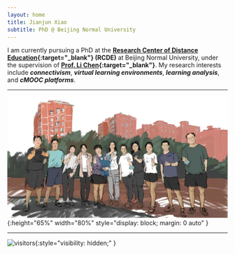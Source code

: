 ```yaml
---
layout: home
title: Jianjun Xiao
subtitle: PhD @ Beijing Normal University
---
```


I am currently pursuing a PhD at the **[Research Center of Distance Education](https://rcde.bnu.edu.cn/){:target="_blank"} (RCDE)** at Beijing Normal University, under the supervision of **[Prof. Li Chen](https://fe.bnu.edu.cn/pc/cms1info/resume/51/94){:target="_blank"}**. My research interests include **_connectivism_**, **_virtual learning environments_**, **_learning analysis_**, and **_cMOOC platforms_**.

<!-- <div id="particles-js"></div> -->
<!-- <script src="https://www.yan-holtz.com/js/particles.js"></script> -->
<!-- <script src="https://www.yan-holtz.com/js/appHome.js"></script> -->

<div class="row hide-if-small-screen" style="text-align: center; padding-top: 1%; display: none">
  <div class="col-lg-12 text-center">
    <svg width="650" height="100">
      <line x1="0" y1="50" x2="650" y2="50" style="stroke:black; stroke-width:1.5" />

      <circle cx="150" cy="50" r="10" stroke="#f8f9fa" stroke-width="6" fill="#69b3a2" />
      <text text-anchor="middle" x="150" y="80" fill="black">2018</text>
      <text font-size="13" text-anchor="middle" x="70" y="30" fill="black">Bachelor Degree</text>
      <text style="font-style: italic" font-size="13" text-anchor="middle" x="70" y="80" fill="#808080">Linyi University</text>

      <circle cx="450" cy="50" r="10" stroke="#f8f9fa" stroke-width="6" fill="#69b3a2" />
      <text text-anchor="middle" x="450" y="80" fill="black">2020</text>
      <text font-size="13" text-anchor="middle" x="300" y="30" fill="black">Software Development</text>
      <text style="font-style: italic" font-size="13" text-anchor="middle" x="300" y="80" fill="#808080">Research Center of Distance Education</text>

      <!-- <circle cx="650" cy="50" r="10" stroke="#f8f9fa" stroke-width="6" fill="#69b3a2" /> -->
      <!-- <text text-anchor="middle" x="650" y="80" fill="black">2023</text> -->
      <text font-size="13" text-anchor="middle" x="550" y="30" fill="black">Master Degree</text>
      <text style="font-style: italic" font-size="13" text-anchor="middle" x="550" y="80" fill="#808080">Beijing Normal University</text>

      <!-- <circle cx="850" cy="50" r="10" stroke="#f8f9fa" stroke-width="6" fill="#69b3a2" /> -->
      <!-- <text text-anchor="middle" x="850" y="80" fill="black">2023</text> -->
      <!-- <text font-size="13" text-anchor="middle" x="750" y="30" fill="black">PhD degree</text> -->
      <!-- <text style="font-style: italic" font-size="13" text-anchor="middle" x="750" y="80" fill="#808080">Beijing Normal University</text> -->

     <!-- <text font-size="13" text-anchor="middle" x="930" y="30" fill="black">Data - Science - Viz</text>
      <text style="font-style: italic" font-size="13" text-anchor="middle" x="930" y="80"
        fill="#808080">Freelance</text> -->

    </svg>
  </div>
</div>

<!-- <script type="text/javascript" id="clustrmaps" src="//clustrmaps.com/map_v2.js?d=AH8eVtgCfiPuvsbrYIjSemGUlWIjlwHxIamb405BrEc&cl=ffffff&w=a"></script> -->
<!-- <script type="text/javascript" id="clstr_globe" src="//clustrmaps.com/globe.js?d=AH8eVtgCfiPuvsbrYIjSemGUlWIjlwHxIamb405BrEc"></script> -->

------

![TheClimbers202009](/assets/img/photos/TheClimbers-202009.png "TheClimbers202009"){:height="65%" width="80%" style="display: block; margin: 0 auto" }

------


![visitors](https://visitor-badge.laobi.icu/badge?page_id=etShaw-zh.jianjunxiao.github.io){:style="visibility: hidden;" }
